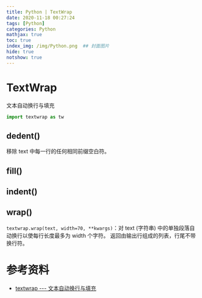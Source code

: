 ```yaml
---
title: Python | TextWrap
date: 2020-11-18 00:27:24
tags: [Python]
categories: Python
mathjax: true
toc: true
index_img: /img/Python.png  ## 封面图片
hide: true
notshow: true
---
```


<center></center>
<!--more-->

# TextWrap
文本自动换行与填充
```python
import textwrap as tw 
```

## dedent()
移除 text 中每一行的任何相同前缀空白符。

## fill()

## indent()

## wrap()
`textwrap.wrap(text, width=70, **kwargs)`：对 text (字符串) 中的单独段落自动换行以使每行长度最多为 width 个字符。 返回由输出行组成的列表，行尾不带换行符。

# 参考资料
- [textwrap --- 文本自动换行与填充](https://docs.python.org/zh-cn/3.7/library/textwrap.html#textwrap.wrap)